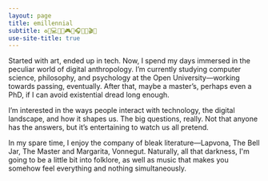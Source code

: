 ```yaml
---
layout: page
title: emillennial
subtitle: ♻️🍕💻💧💀🎮🌱🎧🍟🦷🎬✨
use-site-title: true
---
```


Started with art, ended up in tech. Now, I spend my days immersed in the peculiar world of digital anthropology. I’m currently studying computer science, philosophy, and psychology at the Open University—working towards passing, eventually. After that, maybe a master’s, perhaps even a PhD, if I can avoid existential dread long enough.

I’m interested in the ways people interact with technology, the digital landscape, and how it shapes us. The big questions, really. Not that anyone has the answers, but it’s entertaining to watch us all pretend.

In my spare time, I enjoy the company of bleak literature—Lapvona, The Bell Jar, The Master and Margarita, Vonnegut. Naturally, all that darkness, I'm going to be a little bit into folklore, as well as music that makes you somehow feel everything and nothing simultaneously.

